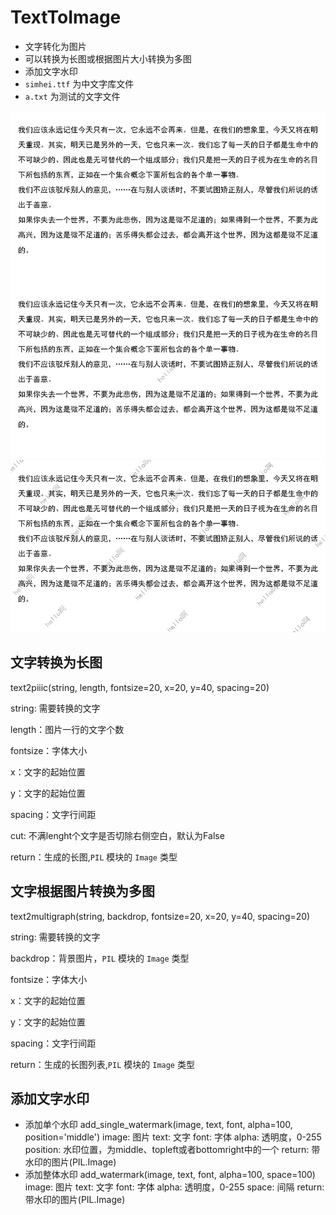 # TextToImage
- 文字转化为图片
- 可以转换为长图或根据图片大小转换为多图
- 添加文字水印
- `simhei.ttf` 为中文字库文件
- `a.txt` 为测试的文字文件

![0.png](0.png)
![1.png](1.png)
![2.png](2.png)
## 文字转换为长图

text2piiic(string, length, fontsize=20, x=20, y=40, spacing=20)

string: 需要转换的文字

length：图片一行的文字个数

fontsize：字体大小

x：文字的起始位置

y：文字的起始位置

spacing：文字行间距

cut: 不满lenght个文字是否切除右侧空白，默认为False

return：生成的长图,`PIL` 模块的 `Image` 类型
## 文字根据图片转换为多图

text2multigraph(string, backdrop, fontsize=20, x=20, y=40, spacing=20)

string: 需要转换的文字

backdrop：背景图片，`PIL` 模块的 `Image` 类型

fontsize：字体大小

x：文字的起始位置

y：文字的起始位置

spacing：文字行间距

return：生成的长图列表,`PIL` 模块的 `Image` 类型

## 添加文字水印
- 添加单个水印
add_single_watermark(image, text, font, alpha=100, position='middle')
image: 图片
text: 文字
font: 字体
alpha: 透明度，0-255
position: 水印位置，为middle、topleft或者bottomright中的一个
return: 带水印的图片(PIL.Image)
- 添加整体水印
add_watermark(image, text, font, alpha=100, space=100)
image: 图片
text: 文字
font: 字体
alpha: 透明度，0-255
space: 间隔
return: 带水印的图片(PIL.Image)